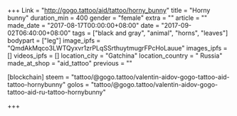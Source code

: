 +++
Link = "http://gogo.tattoo/aid/tattoo/horny_bunny"
title = "Horny bunny"
duration_min = 400
gender = "female"
extra = ""
article = ""
made_date = "2017-08-17T00:00:00+08:00"
date = "2017-09-02T06:40:00+08:00"
tags = ["black and gray", "animal", "horns", "leaves"]
bodypart = ["leg"]
image_ipfs = "QmdAkMqco3LWTQyxvr1zrPLqSSrthuytmugrFPcHoLauue"
images_ipfs = []
videos_ipfs = []
location_city = "Gatchina"
location_country = " Russia"
made_at_shop = "aid_tattoo"
previous = ""

[blockchain]
steem = "tattoo/@gogo.tattoo/valentin-aidov-gogo-tattoo-aid-tattoo-hornybunny"
golos = "tattoo/@gogo.tattoo/valentin-aidov-gogo-tattoo-aid-ru-tattoo-hornybunny"


+++
